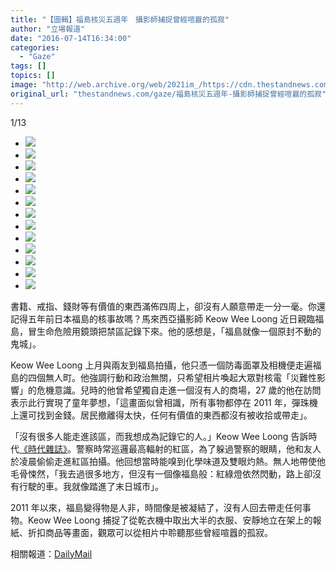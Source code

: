 ```yaml
---
title: "【圖輯】福島核災五週年　攝影師捕捉曾經喧囂的孤寂"
author: "立場報道"
date: "2016-07-14T16:34:00"
categories:
  - "Gaze"
tags: []
topics: []
image: "http://web.archive.org/web/2021im_/https://cdn.thestandnews.com/media/photos/gallery/94/cache/13662036_1108394779240135_4545188895034643240_o_O6Zsl_300x200cropcenter.jpg"
original_url: "thestandnews.com/gaze/福島核災五週年-攝影師捕捉曾經喧囂的孤寂"
---
```

[](#)[](#)

[](#)1/13[](#)

*   ![](http://web.archive.org/web/2021im_/https://cdn.thestandnews.com/media/photos/gallery/94/cache/13662036_1108394779240135_4545188895034643240_o_O6Zsl_300x200cropcenter.jpg)
*   ![](http://web.archive.org/web/2021im_/https://cdn.thestandnews.com/media/photos/gallery/94/cache/13640979_1108398042573142_2754711716368737139_o_GGwQv_300x200cropcenter.jpg)
*   ![](http://web.archive.org/web/2021im_/https://cdn.thestandnews.com/media/photos/gallery/94/cache/13662156_1108397999239813_2613968784761699717_o_fBulD_300x200cropcenter.jpg)
*   ![](http://web.archive.org/web/2021im_/https://cdn.thestandnews.com/media/photos/gallery/94/cache/13662036_1108394779240135_4545188895034643240_o_UVTQw_300x200cropcenter.jpg)
*   ![](http://web.archive.org/web/2021im_/https://cdn.thestandnews.com/media/photos/gallery/94/cache/13661967_1108401619239451_250962928698045405_o_E6EOh_300x200cropcenter.jpg)
*   ![](http://web.archive.org/web/2021im_/https://cdn.thestandnews.com/media/photos/gallery/94/cache/13640887_1108401899239423_4745942216929141556_o_Yg7IS_300x200cropcenter.jpg)
*   ![](http://web.archive.org/web/2021im_/https://cdn.thestandnews.com/media/photos/gallery/94/cache/13584903_1108401805906099_7677094705536594050_o_ZEeWL_300x200cropcenter.jpg)
*   ![](http://web.archive.org/web/2021im_/https://cdn.thestandnews.com/media/photos/gallery/94/cache/13613186_1108404535905826_9184324914969942086_o_1Un3x_300x200cropcenter.jpg)
*   ![](http://web.archive.org/web/2021im_/https://cdn.thestandnews.com/media/photos/gallery/94/cache/13603426_1108404585905821_2180385385141581141_o_ec8jf_300x200cropcenter.jpg)
*   ![](http://web.archive.org/web/2021im_/https://cdn.thestandnews.com/media/photos/gallery/94/cache/13641168_1108404689239144_7739947992163296802_o_psbx7_300x200cropcenter.jpg)
*   ![](http://web.archive.org/web/2021im_/https://cdn.thestandnews.com/media/photos/gallery/94/cache/13585239_1108406349238978_166196716518672763_o_XQgHX_300x200cropcenter.jpg)
*   ![](http://web.archive.org/web/2021im_/https://cdn.thestandnews.com/media/photos/gallery/94/cache/13667773_1108407789238834_1673419218347062113_o_fNEwM_300x200cropcenter.jpg)
*   ![](http://web.archive.org/web/2021im_/https://cdn.thestandnews.com/media/photos/gallery/94/cache/13585025_1108429955903284_6211934273217101102_o_WiYtB_300x200cropcenter.jpg)

書籍、戒指、錢財等有價值的東西滿佈四周上，卻沒有人願意帶走一分一毫。你還記得五年前日本福島的核事故嗎？馬來西亞攝影師 Keow Wee Loong 近日親臨福島，冒生命危險用鏡頭把禁區記錄下來。他的感想是，「福島就像一個原封不動的鬼城」。

Keow Wee Loong 上月與兩友到福島拍攝，他只憑一個防毒面罩及相機便走遍福島的四個無人町。他強調行動和政治無關，只希望相片喚起大眾對核電「災難性影響」的危機意識。兒時的他曾希望獨自走進一個沒有人的商場，27 歲的他在訪問表示此行實現了童年夢想，「這畫面似曾相識，所有事物都停在 2011 年，彈珠機上還可找到金錢。居民撤離得太快，任何有價值的東西都沒有被收拾或帶走」。

「沒有很多人能走進該區，而我想成為記錄它的人。」Keow Wee Loong 告訴時代[《時代雜誌》](http://web.archive.org/web/20210628095952/http://l.facebook.com/l.php?u=http%3A%2F%2Ftime.com%2F4403093%2Ffukushima-exclusion-zone-japan-photos%2F%3Fxid%3Dfbshare&h=-AQEyA7Br)。警察時常巡邏最高輻射的紅區，為了躲過警察的眼睛，他和友人於凌晨偷偷走進紅區拍攝。他回想當時能嗅到化學味道及雙眼灼熱。無人地帶使他毛骨悚然，「我去過很多地方，但沒有一個像福島般：紅綠燈依然閃動，路上卻沒有行駛的車。我就像踏進了末日城市」。

2011 年以來，福島變得物是人非，時間像是被凝結了，沒有人回去帶走任何事物。Keow Wee Loong 捕捉了從乾衣機中取出大半的衣服、安靜地立在架上的報紙、折扣商品等畫面，觀眾可以從相片中聆聽那些曾經喧囂的孤寂。

相關報道：[DailyMail](http://web.archive.org/web/20210628095952/http://l.facebook.com/l.php?u=http%3A%2F%2Fwww.dailymail.co.uk%2Ftravel%2Ftravel_news%2Farticle-3686045%2FAbandoned-shops-discarded-laundry-traffic-lights-signalling-streets-Eerie-images-inside-Fukushima-s-exclusion-zone-five-years-nuclear-disaster.html%3Fito%3Dsocial-facebook&h=PAQEKAwQN)